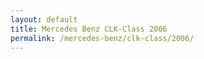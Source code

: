 ```yaml
---
layout: default
title: Mercedes Benz CLK-Class 2006
permalink: /mercedes-benz/clk-class/2006/
---
```

